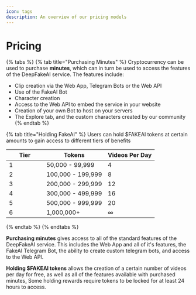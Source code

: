 ```yaml
---
icon: tags
description: An overview of our pricing models
---
```


# Pricing

{% tabs %}
{% tab title="Purchasing Minutes" %}
Cryptocurrency can be used to purchase **minutes**, which can in turn be used to access the features of the DeepFakeAI service. The features include:

* Clip creation via the Web App, Telegram Bots or the Web API
* Use of the FakeAI Bot
* Character creation
* Access to the Web API to embed the service in your website
* Creation of your own Bot to host on your servers
* The Explore tab, and the custom characters created by our community
{% endtab %}

{% tab title="Holding FakeAI" %}
Users can hold $FAKEAI tokens at certain amounts to gain access to different tiers of benefits

<table><thead><tr><th width="86" data-type="number">Tier</th><th>Tokens</th><th>Videos Per Day</th></tr></thead><tbody><tr><td>1</td><td>50,000 - 99,999</td><td>4</td></tr><tr><td>2</td><td>100,000 - 199,999</td><td>8</td></tr><tr><td>3</td><td>200,000 - 299,999</td><td>12</td></tr><tr><td>4</td><td>300,000 - 499,999</td><td>16</td></tr><tr><td>5</td><td>500,000 - 999,999</td><td>20</td></tr><tr><td>6</td><td>1,000,000+</td><td>∞</td></tr></tbody></table>
{% endtab %}
{% endtabs %}



**Purchasing minutes** gives access to all of the standard features of the DeepFakeAI service. This includes the Web App and all of it's features, the FakeAI Telegram Bot, the ability to create custom telegram bots, and access to the Web API.

**Holding $FAKEAI tokens** allows the creation of a certain number of videos per day for free, as well as all of the features available with purchased minutes[.](../features/advanced-features/add-fakeai_io_bot-to-your-telegram-channel.md) Some holding rewards require tokens to be locked for at least 24 hours to access.
